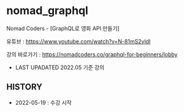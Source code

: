 # nomad_graphql
Nomad Coders - [GraphQL로 영화 API 만들기]

유튜브 : https://www.youtube.com/watch?v=N-81mS2vldI

강의 바로가기 : https://nomadcoders.co/graphql-for-beginners/lobby

* LAST UPADATED 2022.05 기준 강의

## HISTORY
* 2022-05-19 : 수강 시작